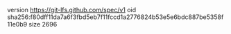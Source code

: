 version https://git-lfs.github.com/spec/v1
oid sha256:f80dff11da7a6f3fbd5eb7f11fccd1a2776824b53e5e6bdc887be5358f11e0b9
size 2696
